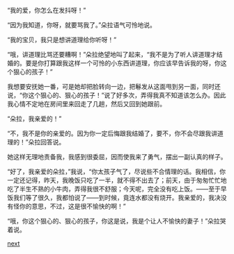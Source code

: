 
“我的爱，你怎么在发抖呀！”

“因为我知道，你呀，就要骂我了。”朵拉语气可怜地说。

“我的宝贝，我只是想讲道理给你听呀！”

“哦，讲道理比骂还要糟啊！”朵拉绝望地叫了起来，“我不是为了听人讲道理才结婚的。要是你打算跟我这样一个可怜的小东西讲道理，你应该早告诉我的呀，你这个狠心的孩子！”

我想要安抚她一番，可是她却把脸转向一边，把鬈发从这面甩到另一面，同时还说，“你这个狠心的、狠心的孩子！”说了好多次，弄得我真不知道该怎么办。因此我心情不定地在房间里来回走了几趟，然后又回到她跟前。

“朵拉，我亲爱的！”

“不，我不是你的亲爱的。因为你一定后悔跟我结婚了，要不，你不会尽跟我讲道理的！”朵拉回答说。

她这样无理地责备我，我感到很委屈，因而使我来了勇气，摆出一副认真的样子。

“好了，我亲爱的朵拉，”我说，“你太孩子气了，尽说些不合情理的话。我相信，你一定还记得，昨天，我晚饭只吃了一半，就不得不出去了；前天，由于匆匆忙忙地吃了半生不熟的小牛肉，弄得我很不舒服；今天呢，完全没有吃上饭。——至于早饭我们等了很久，我都怕说了——到时候，竟连水都没有烧开。我亲爱的，我决没有怪你的意思，不过，这是很不愉快的啊！”

“哦，你这个狠心的、狠心的孩子，你这是说，我是个让人不愉快的妻子！”朵拉哭着说。

[next](page562.md)
